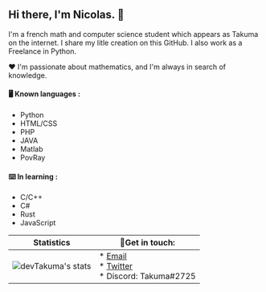## Hi there, I'm Nicolas. 👋

I'm a french math and computer science student which appears as Takuma on the internet.
I share my litle creation on this GitHub. I also work as a Freelance in Python.

❤️ I'm passionate about mathematics, and I'm always in search of knowledge. 

#### 🖥️ Known languages :
* Python
* HTML/CSS
* PHP
* JAVA
* Matlab
* PovRay

#### ⌨️ In learning :
* C/C++
* C#
* Rust
* JavaScript

| Statistics | 💬Get in touch: |
| --- | --- |
| ![devTakuma's stats](https://github-readme-stats.vercel.app/api?username=devTakuma&show_icons=true&theme=radical) |* [Email](mailto:work.takuma@gmail.com) <br>* [Twitter](https://twitter.com/devtakuma)<br>* Discord: Takuma#2725 |
